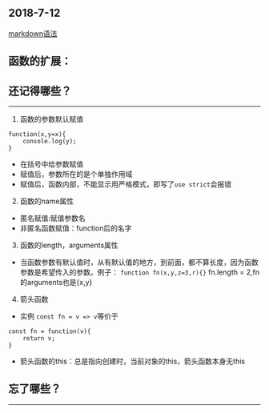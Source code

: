 ## 2018-7-12<br>
[markdown语法](https://www.jianshu.com/p/191d1e21f7ed)<br/>
## 函数的扩展：
## 还记得哪些？
------------
1. 函数的参数默认赋值
```
function(x,y=x){
    console.log(y);
}
```
+ 在括号中给参数赋值
+ 赋值后，参数所在的是个单独作用域
+ 赋值后，函数内部，不能显示用严格模式，即写了`use strict`会报错
2. 函数的name属性
+ 匿名赋值:赋值参数名
+ 非匿名函数赋值：function后的名字
3. 函数的length，arguments属性
+ 当函数参数有默认值时，从有默认值的地方，到前面，都不算长度，因为函数参数是希望传入的参数。例子：
`function fn(x,y,z=3,r){}` fn.length = 2,fn的arguments也是{x,y}
4. 箭头函数
+ 实例
`const fn = v => v`等价于    
```
const fn = function(v){
    return v;
}
```
+ 箭头函数的this：总是指向创建时，当前对象的this，箭头函数本身无this
## 忘了哪些？
------------

    
